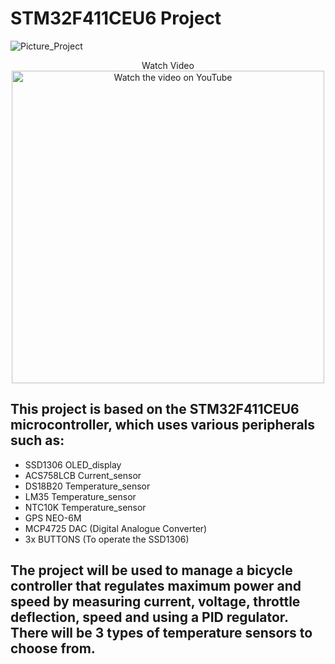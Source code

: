 # STM32F411CEU6 Project 

![Picture_Project](https://github.com/mateuszpiwowarski/Control_Ebike_Version_1_0/blob/main/ControlEbikeF4.jpg)

<p align="center">
  Watch Video
  <br>
  <a href="https://www.youtube.com/watch?v=HOc9d3G9ufM">
    <img src="https://img.youtube.com/vi/HOc9d3G9ufM/3.jpg" alt="Watch the video on YouTube" width="500"/>
  </a>
</p>

## This project is based on the STM32F411CEU6 microcontroller, which uses various peripherals such as:

* SSD1306 OLED_display
* ACS758LCB Current_sensor
* DS18B20 Temperature_sensor
* LM35 Temperature_sensor
* NTC10K Temperature_sensor
* GPS NEO-6M
* MCP4725 DAC (Digital Analogue Converter)
* 3x BUTTONS (To operate the SSD1306)
## The project will be used to manage a bicycle controller that regulates maximum power and speed by measuring current, voltage, throttle deflection, speed and using a PID regulator. There will be 3 types of temperature sensors to choose from.
